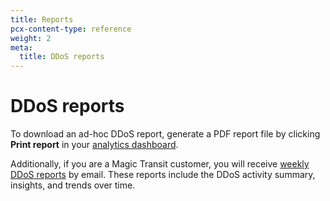 ```yaml
---
title: Reports
pcx-content-type: reference
weight: 2
meta:
  title: DDoS reports
---
```


# DDoS reports

To download an ad-hoc DDoS report, generate a PDF report file by clicking **Print report** in your [analytics dashboard](/ddos-protection/reference/analytics/).

Additionally, if you are a Magic Transit customer, you will receive [weekly DDoS reports](https://support.cloudflare.com/hc/articles/360053233231) by email. These reports include the DDoS activity summary, insights, and trends over time.
